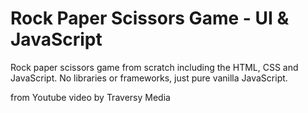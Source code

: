 # Rock Paper Scissors Game - UI & JavaScript

 Rock paper scissors game from scratch including the HTML, CSS and JavaScript. No libraries or frameworks, just pure vanilla JavaScript.

 from Youtube video by Traversy Media
